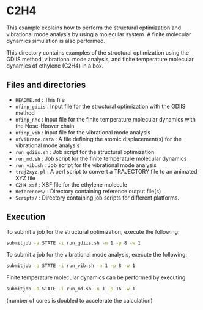 # C2H4

This example explains how to perform the structural optimization and vibrational mode analysis by using a molecular system.
A finite molecular dynamics simulation is also performed.

This directory contains examples of the structural optimization using the GDIIS method, vibrational mode analysis, and finite temperature molecular dynamics of ethylene (C2H4) in a box.

## Files and directories

- ``README.md`` : This file
- ``nfinp_gdiis`` : Input file for the structural optimization with the GDIIS method
- ``nfinp_nhc`` : Input file for the finite temperature molecular dynamics with the Nose-Hoover chain
- ``nfinp_vib`` : Input file for the vibrational mode analysis
- ``nfvibrate.data`` : A file defining the atomic displacement(s) for the vibrational mode analysis
- ``run_gdiis.sh`` : Job script for the structural optimization
- ``run_md.sh`` : Job script for the finite temperature molecular dynamics
- ``run_vib.sh`` : Job script for the vibrational mode analysis
- ``traj2xyz.pl`` : A perl script to convert a TRAJECTORY file to an animated XYZ file
- ``C2H4.xsf`` : XSF file for the ethylene  molecule
- ``References/`` : Directory containing reference output file(s)
- ``Scripts/`` : Directory containing job scripts for different platforms.

## Execution

To submit a job for the structural optimization, execute the following:

```bash
submitjob -a STATE -i run_gdiis.sh -n 1 -p 8 -w 1
```

To submit a job for the vibrational mode analysis, execute the following:

```bash
submitjob -a STATE -i run_vib.sh -n 1 -p 8 -w 1
```

Finite temperature molecular dynamics can be performed by executing 

```bash
submitjob -a STATE -i run_md.sh -n 1 -p 16 -w 1
```
(number of cores is doubled to accelerate the calculation)
